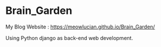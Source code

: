 # Brain_Garden

My Blog Website : https://meowlucian.github.io/Brain_Garden/

Using Python django as back-end web development.
